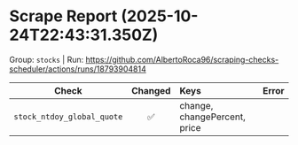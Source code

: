 # Scrape Report (2025-10-24T22:43:31.350Z)

Group: `stocks`  |  Run: https://github.com/AlbertoRoca96/scraping-checks-scheduler/actions/runs/18793904814

| Check | Changed | Keys | Error |
|---|:---:|:--|:--|
| `stock_ntdoy_global_quote` | ✅ | change, changePercent, price |  |
